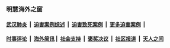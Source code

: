 
### 明慧海外之窗

####  [武汉肺炎](indexes/365.md?t=01100700) &nbsp;|&nbsp;  [迫害案例综述](indexes/328.md?t=01100700) &nbsp;|&nbsp; [迫害致死案例](indexes/277.md?t=01100700)  &nbsp;|&nbsp; [更多迫害案例](indexes/81.md?t=01100700)  &nbsp;|&nbsp; 
####  [时事评论](indexes/251.md?t=01100700) &nbsp;|&nbsp; [海外简讯](indexes/245.md?t=01100700)&nbsp;|&nbsp;  [社会支持](indexes/140.md?t=01100700) &nbsp;|&nbsp; [褒奖决议](indexes/282.md?t=01100700) &nbsp;|&nbsp; [社区报道](indexes/91.md?t=01100700)  &nbsp;|&nbsp; [天人之间](indexes/78.md?t=01100700) 

